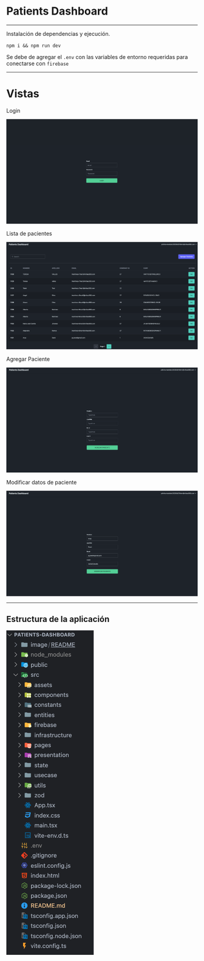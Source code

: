 # Patients Dashboard

---

Instalación de dependencias y ejecución.

```
npm i && npm run dev
```

Se debe de agregar el `.env` con las variables de entorno requeridas para conectarse con `firebase`

---

# Vistas

Login

![1741284687489](image/README/1741284687489.png)

Lista de pacientes

![1741456393699](image/README/1741456393699.png)

Agregar Paciente

![1741284805666](image/README/1741284805666.png)

Modificar datos de paciente

![1741285180963](image/README/1741285180963.png)

---

## Estructura de la aplicación

![1741463695790](image/README/1741463695790.png)
